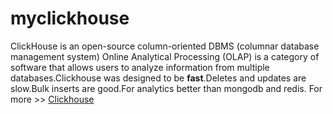 # myclickhouse
ClickHouse is an open-source column-oriented DBMS (columnar database management system)
Online Analytical Processing (OLAP) is a category of software that allows users to analyze information from multiple databases.Clickhouse was designed to be **fast**.Deletes and updates are slow.Bulk inserts are good.For analytics better than mongodb and redis.
For more >> [Clickhouse](https://content.clickhouse.tech/docs/en/single/clickhouse_en.pdf)

